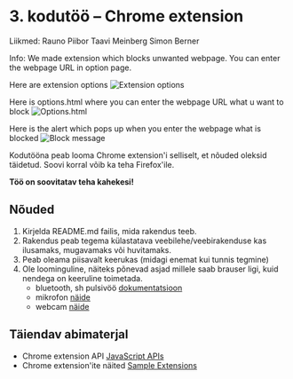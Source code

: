 # 3. kodutöö – Chrome extension

Liikmed:
Rauno Piibor
Taavi Meinberg
Simon Berner

Info:
We made extension which blocks unwanted webpage. You can enter the webpage URL in option page.


Here are extension options
![Extension options](https://puu.sh/AvJjU/02197e49c8.png)


Here is options.html where you can enter the webpage URL what u want to block
![Options.html](https://puu.sh/AvJpY/d3d405368a.png)

Here is the alert which pops up when you enter the webpage what is blocked
![Block message](https://puu.sh/AvJrY/0616047374.png)












Kodutööna peab looma Chrome extension'i selliselt, et nõuded oleksid täidetud. Soovi korral võib ka teha Firefox'ile.

**Töö on soovitatav teha kahekesi!**

## Nõuded

1. Kirjelda README.md failis, mida rakendus teeb. 
1. Rakendus peab tegema külastatava veebilehe/veebirakenduse kas ilusamaks, mugavamaks või huvitamaks.
1. Peab oleama piisavalt keerukas (midagi enemat kui tunnis tegmine)
1. Ole loominguline, näiteks põnevad asjad millele saab brauser ligi, kuid nendega on keeruline toimetada.
    - bluetooth, sh pulsivöö [dokumentatsioon](https://developers.google.com/web/updates/2015/07/interact-with-ble-devices-on-the-web)
    - mikrofon [näide](https://www.talater.com/annyang/)
    - webcam [näide](https://revealjs.herokuapp.com/#/0/1)

## Täiendav abimaterjal

* Chrome extension API [JavaScript APIs](https://developer.chrome.com/extensions/api_index/)
* Chrome extension'ite näited [Sample Extensions](https://developer.chrome.com/extensions/samples/)




